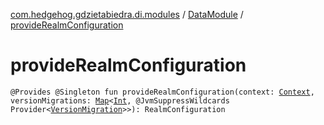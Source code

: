 [com.hedgehog.gdzietabiedra.di.modules](../index.md) / [DataModule](index.md) / [provideRealmConfiguration](./provide-realm-configuration.md)

# provideRealmConfiguration

`@Provides @Singleton fun provideRealmConfiguration(context: `[`Context`](https://developer.android.com/reference/android/content/Context.html)`, versionMigrations: `[`Map`](https://kotlinlang.org/api/latest/jvm/stdlib/kotlin.collections/-map/index.html)`<`[`Int`](https://kotlinlang.org/api/latest/jvm/stdlib/kotlin/-int/index.html)`, @JvmSuppressWildcards Provider<`[`VersionMigration`](../../com.hedgehog.gdzietabiedra.data.migration/-version-migration/index.md)`>>): RealmConfiguration`